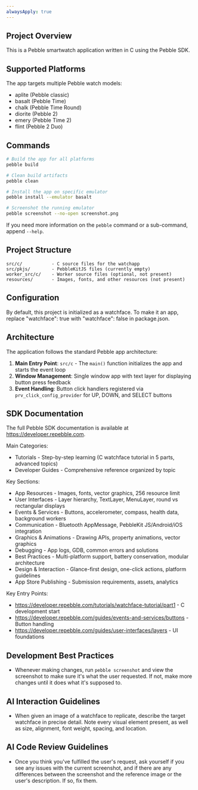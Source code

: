 ```yaml
---
alwaysApply: true
---
```


## Project Overview

This is a Pebble smartwatch application written in C using the Pebble SDK.

## Supported Platforms

The app targets multiple Pebble watch models:
- aplite (Pebble classic)
- basalt (Pebble Time)
- chalk (Pebble Time Round)
- diorite (Pebble 2)
- emery (Pebble Time 2)
- flint (Pebble 2 Duo)

## Commands

```bash
# Build the app for all platforms
pebble build

# Clean build artifacts
pebble clean

# Install the app on specific emulator
pebble install --emulator basalt

# Screenshot the running emulator
pebble screenshot --no-open screenshot.png
```

If you need more information on the `pebble` command or a sub-command, append `--help`.

## Project Structure

```
src/c/           - C source files for the watchapp
src/pkjs/        - PebbleKitJS files (currently empty)
worker_src/c/    - Worker source files (optional, not present)
resources/       - Images, fonts, and other resources (not present)
```
## Configuration

By default, this project is initialized as a watchface. To make it an app, replace "watchface": true with "watchface": false in package.json.

## Architecture

The application follows the standard Pebble app architecture:

1. **Main Entry Point**: `src/c` - The `main()` function initializes the app and starts the event loop
2. **Window Management**: Single window app with text layer for displaying button press feedback
3. **Event Handling**: Button click handlers registered via `prv_click_config_provider` for UP, DOWN, and SELECT buttons

## SDK Documentation

The full Pebble SDK documentation is available at https://developer.repebble.com.

Main Categories:
- Tutorials - Step-by-step learning (C watchface tutorial in 5 parts, advanced topics)
- Developer Guides - Comprehensive reference organized by topic

Key Sections:
- App Resources - Images, fonts, vector graphics, 256 resource limit
- User Interfaces - Layer hierarchy, TextLayer, MenuLayer, round vs rectangular displays
- Events & Services - Buttons, accelerometer, compass, health data, background workers
- Communication - Bluetooth AppMessage, PebbleKit JS/Android/iOS integration
- Graphics & Animations - Drawing APIs, property animations, vector graphics
- Debugging - App logs, GDB, common errors and solutions
- Best Practices - Multi-platform support, battery conservation, modular architecture
- Design & Interaction - Glance-first design, one-click actions, platform guidelines
- App Store Publishing - Submission requirements, assets, analytics

Key Entry Points:
- https://developer.repebble.com/tutorials/watchface-tutorial/part1 - C development start
- https://developer.repebble.com/guides/events-and-services/buttons - Button handling
- https://developer.repebble.com/guides/user-interfaces/layers - UI foundations

## Development Best Practices

- Whenever making changes, run `pebble screenshot` and view the screenshot to make sure it's what the user requested. If not, make more changes until it does what it's supposed to.

## AI Interaction Guidelines

- When given an image of a watchface to replicate, describe the target watchface in precise detail. Note every visual element present, as well as size, alignment, font weight, spacing, and location.

## AI Code Review Guidelines

- Once you think you've fulfilled the user's request, ask yourself if you see any issues with the current screenshot, and if there are any differences between the screenshot and the reference image or the user's description. If so, fix them.